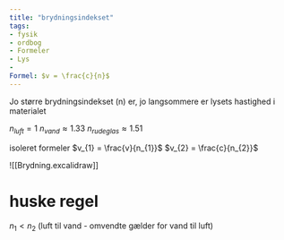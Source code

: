 ```yaml
---
title: "brydningsindekset"
tags: 
- fysik
- ordbog
- Formeler
- Lys
- 
Formel: $v = \frac{c}{n}$
---
```


Jo større brydningsindekset (n) er, jo langsommere er lysets hastighed i materialet

$n_{luft} = 1$
$n_{vand} \approx 1.33$
$n_{rudeglas} \approx 1.51$

isoleret formeler
$v_{1} = \frac{v}{n_{1}}$
$v_{2} = \frac{c}{n_{2}}$

![[Brydning.excalidraw]]
# huske regel
$n_{1}<n_{2}$ (luft til vand - omvendte gælder for vand til luft)